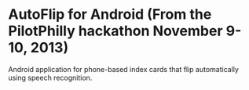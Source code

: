 AutoFlip for Android (From the PilotPhilly hackathon November 9-10, 2013)
========

Android application for phone-based index cards that flip automatically using speech recognition.
